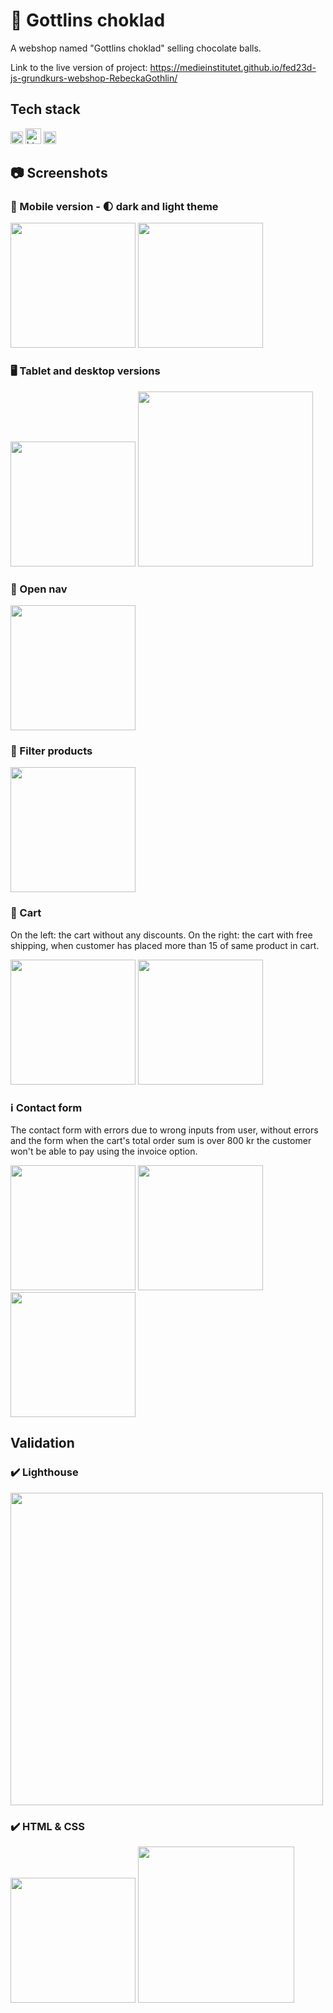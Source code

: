 # 🍫 Gottlins choklad 
A webshop named "Gottlins choklad" selling chocolate balls.

Link to the live version of project:
<https://medieinstitutet.github.io/fed23d-js-grundkurs-webshop-RebeckaGothlin/>

## Tech stack

<img src="https://user-images.githubusercontent.com/25181517/192158956-48192682-23d5-4bfc-9dfb-6511ade346bc.png" width="20" alt="Sass"> <img src="https://user-images.githubusercontent.com/25181517/192158954-f88b5814-d510-4564-b285-dff7d6400dad.png" width="25" alt="html5"> <img src="https://user-images.githubusercontent.com/25181517/117447155-6a868a00-af3d-11eb-9cfe-245df15c9f3f.png" width="20" alt="Javascript">

## 📷 Screenshots
### 📱 Mobile version - 🌓 dark and light theme 
<img src="/assets/Screenshots/mobile-full-version.png" width="200"> <img src="/assets/Screenshots/mobile-light-version.png" width="200">

### 🖥️ Tablet and desktop versions
<img src="/assets/Screenshots/tablet-full-version.png" width="200"> <img src="/assets/Screenshots/desktop-full-version.png" width="280">

### 🧭 Open nav
<img src="/assets/Screenshots/open-nav.png" width="200">

### 💄 Filter products 
<img src="/assets/Screenshots/open-filter.png" width="200">

### 🛒 Cart
On the left: the cart without any discounts. On the right: the cart with free shipping, when customer has placed more than 15 of same product in cart.

<img src="/assets/Screenshots/cart.png" width="200"> <img src="/assets/Screenshots/cart-shipping-free.png" width="200">


### ℹ️  Contact form 
The contact form with errors due to wrong inputs from user, without errors and the form when the cart's total order sum is over 800 kr the customer won't be able to pay using the invoice option.

<img src="/assets/Screenshots/contactform-errors.png" width="200"> <img src="/assets/Screenshots/contactform-no-errors.png" width="200"> <img src="/assets/Screenshots/cart-800-no-invoice.png" width="200">


## Validation
### ✔️ Lighthouse 
<img src="/assets/validation-and-lighthouse/lighthouse.png" width="500">

### ✔️ HTML & CSS
<img src="/assets/validation-and-lighthouse/validation-html-js.png" width="200"> <img src="/assets/validation-and-lighthouse/validation-css.png" width="250">
